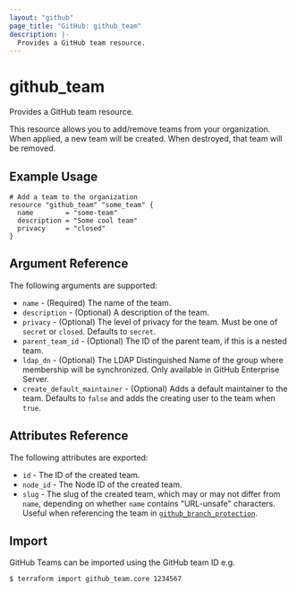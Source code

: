 ```yaml
---
layout: "github"
page_title: "GitHub: github_team"
description: |-
  Provides a GitHub team resource.
---
```


# github_team

Provides a GitHub team resource.

This resource allows you to add/remove teams from your organization. When applied,
a new team will be created. When destroyed, that team will be removed.

## Example Usage

```hcl
# Add a team to the organization
resource "github_team" "some_team" {
  name        = "some-team"
  description = "Some cool team"
  privacy     = "closed"
}
```

## Argument Reference

The following arguments are supported:

* `name` - (Required) The name of the team.
* `description` - (Optional) A description of the team.
* `privacy` - (Optional) The level of privacy for the team. Must be one of `secret` or `closed`.
               Defaults to `secret`.
* `parent_team_id` - (Optional) The ID of the parent team, if this is a nested team.
* `ldap_dn` - (Optional) The LDAP Distinguished Name of the group where membership will be synchronized. Only available in GitHub Enterprise Server.
* `create_default_maintainer` - (Optional) Adds a default maintainer to the team. Defaults to `false` and adds the creating user to the team when `true`.

## Attributes Reference

The following attributes are exported:

* `id` - The ID of the created team.
* `node_id` - The Node ID of the created team.
* `slug` - The slug of the created team, which may or may not differ from `name`,
  depending on whether `name` contains "URL-unsafe" characters.
  Useful when referencing the team in [`github_branch_protection`](/docs/providers/github/r/branch_protection.html).

## Import

GitHub Teams can be imported using the GitHub team ID e.g.

```
$ terraform import github_team.core 1234567
```
